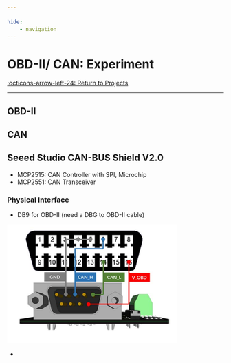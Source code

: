 ```yaml
---

hide:
    - navigation
---
```


# OBD-II/ CAN: Experiment

[:octicons-arrow-left-24: Return to Projects](/Projects/)

---


## OBD-II

## CAN

## Seeed Studio CAN-BUS Shield V2.0

- MCP2515: CAN Controller with SPI, Microchip
- MCP2551: CAN Transceiver

### Physical Interface

- DB9 for OBD-II (need a DBG to OBD-II cable)

![DB9 to OBD-II](assets/DB9-OBD.png)

- 
